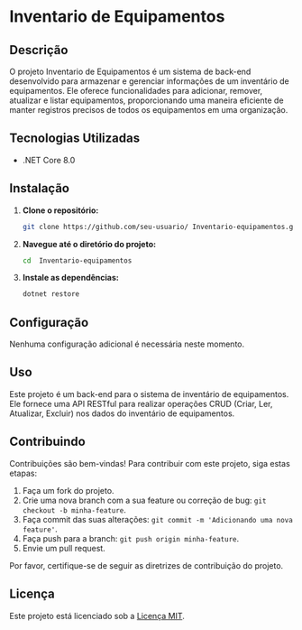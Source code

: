 # Inventario de Equipamentos

## Descrição

O projeto  Inventario de Equipamentos é um sistema de back-end desenvolvido para armazenar e gerenciar informações de um inventário de equipamentos. Ele oferece funcionalidades para adicionar, remover, atualizar e listar equipamentos, proporcionando uma maneira eficiente de manter registros precisos de todos os equipamentos em uma organização.

## Tecnologias Utilizadas

- .NET Core 8.0

## Instalação

1. **Clone o repositório:**
    ```bash
    git clone https://github.com/seu-usuario/ Inventario-equipamentos.git
    ```

2. **Navegue até o diretório do projeto:**
    ```bash
    cd  Inventario-equipamentos
    ```

3. **Instale as dependências:**
    ```bash
    dotnet restore
    ```

## Configuração

Nenhuma configuração adicional é necessária neste momento.

## Uso

Este projeto é um back-end para o sistema de inventário de equipamentos. Ele fornece uma API RESTful para realizar operações CRUD (Criar, Ler, Atualizar, Excluir) nos dados do inventário de equipamentos.

## Contribuindo

Contribuições são bem-vindas! Para contribuir com este projeto, siga estas etapas:

1. Faça um fork do projeto.
2. Crie uma nova branch com a sua feature ou correção de bug: `git checkout -b minha-feature`.
3. Faça commit das suas alterações: `git commit -m 'Adicionando uma nova feature'`.
4. Faça push para a branch: `git push origin minha-feature`.
5. Envie um pull request.

Por favor, certifique-se de seguir as diretrizes de contribuição do projeto.

## Licença

Este projeto está licenciado sob a [Licença MIT](LICENSE).
